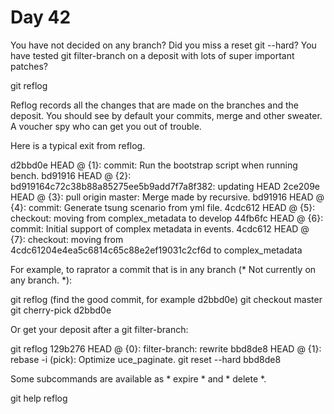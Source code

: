 # Day 42

You have not decided on any branch? Did you miss a reset git --hard? You have tested git filter-branch on a deposit with lots of super important patches?

git reflog

Reflog records all the changes that are made on the branches and the
deposit. You should see by default your commits, merge and other sweater. A voucher
spy who can get you out of trouble.

Here is a typical exit from reflog.

d2bbd0e HEAD @ {1}: commit: Run the bootstrap script when running bench.
bd91916 HEAD @ {2}: bd919164c72c38b88a85275ee5b9add7f7a8f382: updating HEAD
2ce209e HEAD @ {3}: pull origin master: Merge made by recursive.
bd91916 HEAD @ {4}: commit: Generate tsung scenario from yml file.
4cdc612 HEAD @ {5}: checkout: moving from complex_metadata to develop
44fb6fc HEAD @ {6}: commit: Initial support of complex metadata in events.
4cdc612 HEAD @ {7}: checkout: moving from 4cdc61204e4ea5c6814c65c88e2ef19031c2cf6d to complex_metadata

For example, to raprator a commit that is in any branch (* Not currently on any branch. *):

git reflog (find the good commit, for example d2bbd0e)
git checkout master
git cherry-pick d2bbd0e

Or get your deposit after a git filter-branch:

git reflog
129b276 HEAD @ {0}: filter-branch: rewrite
bbd8de8 HEAD @ {1}: rebase -i (pick): Optimize uce_paginate.
git reset --hard bbd8de8

Some subcommands are available as * expire * and * delete *.

git help reflog
